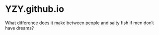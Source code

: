# YZY.github.io
What difference does it make between people and salty fish if men don‘t have dreams?
